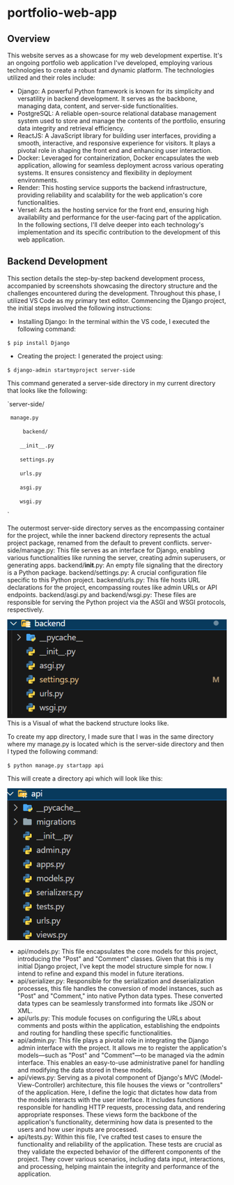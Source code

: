 ﻿# portfolio-web-app
## Overview
This website serves as a showcase for my web development expertise. It's an ongoing portfolio web application I've developed, employing various technologies to create a robust and dynamic platform. The technologies utilized and their roles include:
* Django: A powerful Python framework is known for its simplicity and versatility in backend development. It serves as the backbone, managing data, content, and server-side functionalities.
*	PostgreSQL: A reliable open-source relational database management system used to store and manage the contents of the portfolio, ensuring data integrity and retrieval efficiency.
*	ReactJS: A JavaScript library for building user interfaces, providing a smooth, interactive, and responsive experience for visitors. It plays a pivotal role in shaping the front end and enhancing user interaction.
*	Docker: Leveraged for containerization, Docker encapsulates the web application, allowing for seamless deployment across various operating systems. It ensures consistency and flexibility in deployment environments.
*	Render: This hosting service supports the backend infrastructure, providing reliability and scalability for the web application's core functionalities.
*	Versel: Acts as the hosting service for the front end, ensuring high availability and performance for the user-facing part of the application.
In the following sections, I'll delve deeper into each technology's implementation and its specific contribution to the development of this web application.

## Backend Development

This section details the step-by-step backend development process, accompanied by screenshots showcasing the directory structure and the challenges encountered during the development. Throughout this phase, I utilized VS Code as my primary text editor.
Commencing the Django project, the initial steps involved the following instructions: 
* Installing Django:
In the terminal within the VS code, I executed the following command:

`$ pip install Django`
* Creating the project:
I generated the project using:

`$ django-admin startmyproject server-side`

This command generated a server-side directory in my current directory that looks like the following:

`server-side/

   	 manage.py
     
    	 backend/
      
        __init__.py
        
        settings.py
        
        urls.py
        
        asgi.py
        
        wsgi.py
   `

The outermost server-side directory serves as the encompassing container for the project, while the inner backend directory represents the actual project package, renamed from the default to prevent conflicts.
server-side/manage.py: This file serves as an interface for Django, enabling various functionalities like running the server, creating admin superusers, or generating apps.
backend/__init__.py: An empty file signaling that the directory is a Python package.
backend/settings.py: A crucial configuration file specific to this Python project.
backend/urls.py: This file hosts URL declarations for the project, encompassing routes like admin URLs or API endpoints.
backend/asgi.py and backend/wsgi.py: These files are responsible for serving the Python project via the ASGI and WSGI protocols, respectively.

![backend](https://github.com/abdou19-97/Portfolio-backend/blob/main/backend.png?raw=true)
This is a Visual of what the backend structure looks like.

To create my app directory, I made sure that I was in the same directory where my manage.py is located which is the server-side directory and then I typed the following command:

 `$ python manage.py startapp api`
 
This will create a directory api which will look like this:

![api](https://github.com/abdou19-97/Portfolio-backend/blob/main/api.png?raw=true)

* api/models.py: This file encapsulates the core models for this project, introducing the "Post" and "Comment" classes. Given that this is my initial Django project, I've kept the model structure simple for now. I intend to refine and expand this model in future iterations.
* api/serializer.py: Responsible for the serialization and deserialization processes, this file handles the conversion of model instances, such as "Post" and "Comment," into native Python data types. These converted data types can be seamlessly transformed into formats like JSON or XML.
* api/urls.py: This module focuses on configuring the URLs about comments and posts within the application, establishing the endpoints and routing for handling these specific functionalities.
* api/admin.py: This file plays a pivotal role in integrating the Django admin interface with the project. It allows me to register the application's models—such as "Post" and "Comment"—to be managed via the admin interface. This enables an easy-to-use administrative panel for handling and modifying the data stored in these models.
* api/views.py: Serving as a pivotal component of Django's MVC (Model-View-Controller) architecture, this file houses the views or "controllers" of the application. Here, I define the logic that dictates how data from the models interacts with the user interface. It includes functions responsible for handling HTTP requests, processing data, and rendering appropriate responses. These views form the backbone of the application's functionality, determining how data is presented to the users and how user inputs are processed.
* api/tests.py: Within this file, I've crafted test cases to ensure the functionality and reliability of the application. These tests are crucial as they validate the expected behavior of the different components of the project. They cover various scenarios, including data input, interactions, and processing, helping maintain the integrity and performance of the application.



